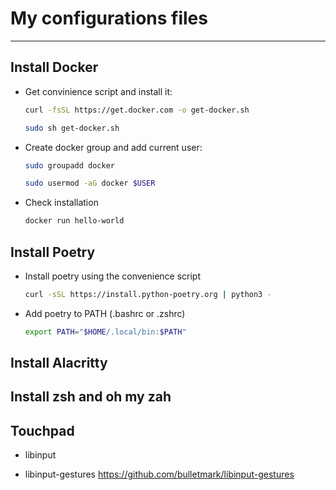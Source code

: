 # My configurations files

---

## Install Docker

- Get convinience script and install it:

    ```bash
    curl -fsSL https://get.docker.com -o get-docker.sh
    ```

    ```bash
    sudo sh get-docker.sh
    ```

- Create docker group and add current user:

    ```bash
    sudo groupadd docker
    ```

    ```bash
    sudo usermod -aG docker $USER
    ```

- Check installation

    ```bash
    docker run hello-world
    ```

## Install Poetry

- Install poetry using the convenience script

    ```bash
    curl -sSL https://install.python-poetry.org | python3 -
    ```

- Add poetry to PATH (.bashrc or .zshrc)

    ```bash
    export PATH="$HOME/.local/bin:$PATH"
    ```

## Install Alacritty

## Install zsh and oh my zah

## Touchpad

- libinput

- libinput-gestures https://github.com/bulletmark/libinput-gestures